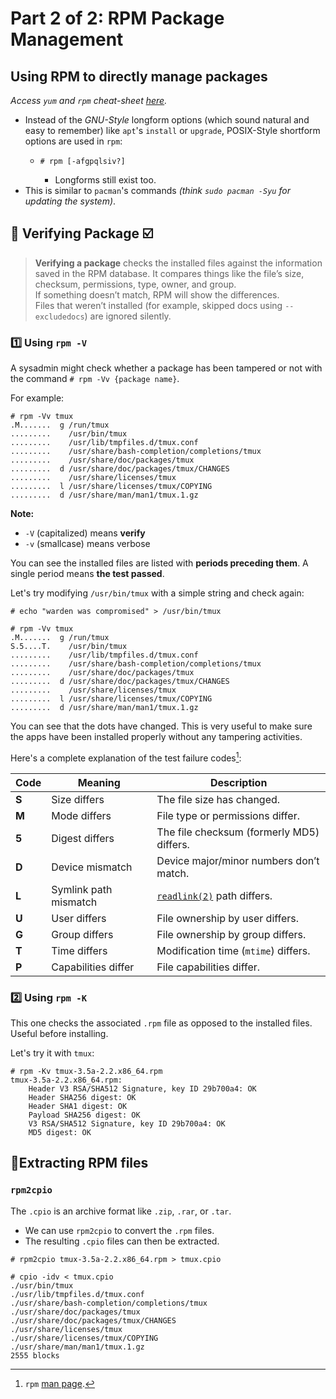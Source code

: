 # Part 2 of 2: RPM Package Management 

## Using RPM to directly manage packages

*Access `yum` and `rpm` cheat-sheet [here](yum-zypper-cheatsheet.md).*

- Instead of the *GNU-Style* longform options (which sound natural and easy to remember) like `apt`'s `install` or `upgrade`, POSIX-Style shortform options are used in `rpm`:
	- ```
	  # rpm [-afgpqlsiv?]
	  ```
	  - Longforms still exist too.
- This is similar to `pacman`'s  commands *(think `sudo pacman -Syu` for updating the system)*.

## 🛄 Verifying Package ☑️
> **Verifying a package** checks the installed files against the information saved in the RPM database. It compares things like the file’s size, checksum, permissions, type, owner, and group.  
> If something doesn’t match, RPM will show the differences.  
> Files that weren’t installed (for example, skipped docs using `--excludedocs`) are ignored silently.


### 1️⃣ Using `rpm -V`
A sysadmin might check whether a package has been tampered or not with the command `# rpm -Vv {package name}`.

For example:
```
# rpm -Vv tmux
.M.......  g /run/tmux
.........    /usr/bin/tmux
.........    /usr/lib/tmpfiles.d/tmux.conf
.........    /usr/share/bash-completion/completions/tmux
.........    /usr/share/doc/packages/tmux
.........  d /usr/share/doc/packages/tmux/CHANGES
.........    /usr/share/licenses/tmux
.........  l /usr/share/licenses/tmux/COPYING
.........  d /usr/share/man/man1/tmux.1.gz
```
**Note:**
- `-V` (capitalized) means **verify**
- `-v` (smallcase) means verbose

You can see the installed files are listed with **periods preceding them**. A single period means **the test passed**.

Let's try modifying `/usr/bin/tmux` with a simple string and check again:
```
# echo "warden was compromised" > /usr/bin/tmux

# rpm -Vv tmux
.M.......  g /run/tmux
S.5....T.    /usr/bin/tmux
.........    /usr/lib/tmpfiles.d/tmux.conf
.........    /usr/share/bash-completion/completions/tmux
.........    /usr/share/doc/packages/tmux
.........  d /usr/share/doc/packages/tmux/CHANGES
.........    /usr/share/licenses/tmux
.........  l /usr/share/licenses/tmux/COPYING
.........  d /usr/share/man/man1/tmux.1.gz
```
You can see that the dots have changed. This is very useful to make sure the apps have been installed properly without any tampering activities.

Here's a complete explanation of the test failure codes[^1]:

| Code  | Meaning               | Description                                                         |
| ----- | --------------------- | ------------------------------------------------------------------- |
| **S** | Size differs          | The file size has changed.                                          |
| **M** | Mode differs          | File type or permissions differ.                                    |
| **5** | Digest differs        | The file checksum (formerly MD5) differs.                           |
| **D** | Device mismatch       | Device major/minor numbers don’t match.                             |
| **L** | Symlink path mismatch | [`readlink(2)`](https://linux.die.net/man/2/readlink) path differs. |
| **U** | User differs          | File ownership by user differs.                                     |
| **G** | Group differs         | File ownership by group differs.                                    |
| **T** | Time differs          | Modification time (`mtime`) differs.                                |
| **P** | Capabilities differ   | File capabilities differ.                                           |

### 2️⃣ Using `rpm -K`
This one checks the associated `.rpm` file as opposed to the installed files. Useful before installing.

Let's try it with `tmux`:
```
# rpm -Kv tmux-3.5a-2.2.x86_64.rpm
tmux-3.5a-2.2.x86_64.rpm:
    Header V3 RSA/SHA512 Signature, key ID 29b700a4: OK
    Header SHA256 digest: OK
    Header SHA1 digest: OK
    Payload SHA256 digest: OK
    V3 RSA/SHA512 Signature, key ID 29b700a4: OK
    MD5 digest: OK
```

## 🫗Extracting RPM files
### `rpm2cpio`

The `.cpio` is an archive format like `.zip`, `.rar`, or `.tar`. 
- We can use `rpm2cpio` to convert the `.rpm` files.
- The resulting `.cpio` files can then be extracted.

```
# rpm2cpio tmux-3.5a-2.2.x86_64.rpm > tmux.cpio

# cpio -idv < tmux.cpio
./usr/bin/tmux
./usr/lib/tmpfiles.d/tmux.conf
./usr/share/bash-completion/completions/tmux
./usr/share/doc/packages/tmux
./usr/share/doc/packages/tmux/CHANGES
./usr/share/licenses/tmux
./usr/share/licenses/tmux/COPYING
./usr/share/man/man1/tmux.1.gz
2555 blocks
```

[^1]: `rpm` [man page](https://linux.die.net/man/8/rpm#:~:text=S%20file%20Size%20differs%0AM%20Mode%20differs%20(includes%20permissions%20and%20file%20type)%0A5%20digest%20(formerly%20MD5%20sum)%20differs%0AD%20Device%20major/minor%20number%20mismatch%0AL%20readlink(2)%20path%20mismatch%0AU%20User%20ownership%20differs%0AG%20Group%20ownership%20differs%0AT%20mTime%20differs%0AP%20caPabilities%20differ).
